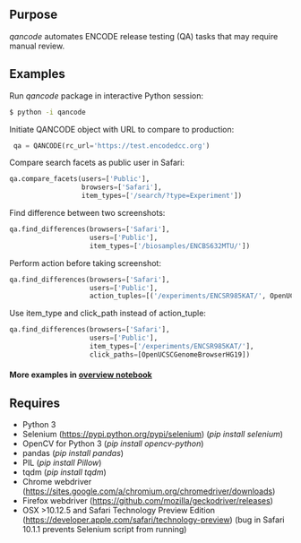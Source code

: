 ## Purpose
_qancode_ automates ENCODE release testing (QA) tasks that may require manual review.

## Examples
Run _qancode_ package in interactive Python session:
```bash
$ python -i qancode
```

Initiate QANCODE object with URL to compare to production:
```python
 qa = QANCODE(rc_url='https://test.encodedcc.org')
```


Compare search facets as public user in Safari:
```python
qa.compare_facets(users=['Public'],
                  browsers=['Safari'],
                  item_types=['/search/?type=Experiment'])
```


Find difference between two screenshots:
```python
qa.find_differences(browsers=['Safari'],
                    users=['Public'],
                    item_types=['/biosamples/ENCBS632MTU/'])
```


Perform action before taking screenshot:
```python
qa.find_differences(browsers=['Safari'],
                    users=['Public'],
                    action_tuples=[('/experiments/ENCSR985KAT/', OpenUCSCGenomeBrowserHG19)])
```

Use item_type and click_path instead of action_tuple:
```python
qa.find_differences(browsers=['Safari'],
                    users=['Public'],
                    item_types=['/experiments/ENCSR985KAT/'],
                    click_paths=[OpenUCSCGenomeBrowserHG19])
```

#### More examples in [overview notebook](https://nbviewer.jupyter.org/github/ENCODE-DCC/pyencoded-tools/blob/master/jupyter_notebooks/qancode_overview.ipynb)

## Requires
* Python 3
* Selenium (https://pypi.python.org/pypi/selenium) (_pip install selenium_)
* OpenCV for Python 3 (_pip install opencv-python_)
* pandas (_pip install pandas_)
* PIL (_pip install Pillow_)
* tqdm (_pip install tqdm_)
* Chrome webdriver (https://sites.google.com/a/chromium.org/chromedriver/downloads)
* Firefox webdriver (https://github.com/mozilla/geckodriver/releases)
* OSX >10.12.5 and Safari Technology Preview Edition (https://developer.apple.com/safari/technology-preview) (bug in Safari 10.1.1 prevents Selenium script from running)



